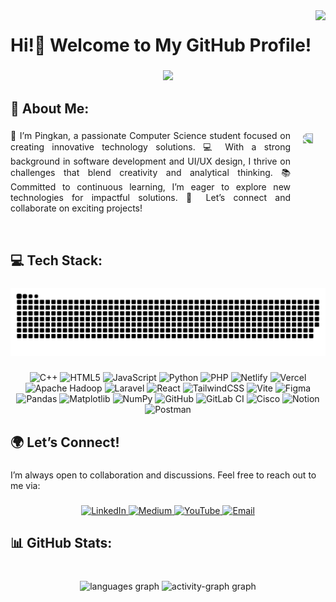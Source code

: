 <img align="right" src="https://visitor-badge.laobi.icu/badge?page_id=adasankin.adasankin&"  />

###

<h1 align="left">Hi!👋 Welcome to My GitHub Profile!</h1>

###

<div align="center">
  <img height="220" src="https://media.licdn.com/dms/image/v2/D5616AQE46KWpJWSGUw/profile-displaybackgroundimage-shrink_200_800/profile-displaybackgroundimage-shrink_200_800/0/1738496401054?e=2147483647&v=beta&t=RBrIsymwWLdkghK54YypUjVmeihs393AwC8zYF_GzKg"  />
</div>

###

<h2 align="left">💫 About Me:</h2>

###

<img align="right" style="margin: 5px 20px; transform: scale(-1, 1);" height="150" src="https://media.giphy.com/media/PFYj4tDyLeWvm/giphy.gif?cid=ecf05e47tcl0hb3mu7r8t12xy6gb8wyctail6h9jqafl5zkv&ep=v1_stickers_search&rid=giphy.gif&ct=s"  />

###

<p align="justify">👋 I’m Pingkan, a passionate Computer Science student focused on creating innovative technology solutions. 💻 With a strong background in software development and UI/UX design, I thrive on challenges that blend creativity and analytical thinking. 📚 Committed to continuous learning, I’m eager to explore new technologies for impactful solutions. 🤝 Let’s connect and collaborate on exciting projects!</p>

<br clear="both">

###

<h2 align="left">💻 Tech Stack:</h2>

###

<picture>
  <source media="(prefers-color-scheme: dark)" srcset="https://raw.githubusercontent.com/platane/platane/output/github-contribution-grid-snake-dark.svg">
  <source media="(prefers-color-scheme: light)" srcset="https://raw.githubusercontent.com/platane/platane/output/github-contribution-grid-snake.svg">
  <img alt="github contribution grid snake animation" src="https://raw.githubusercontent.com/platane/platane/output/github-contribution-grid-snake.svg">
</picture>

###

<div align="center">
  <img src="https://img.shields.io/badge/c++-%2300599C.svg?style=flat&logo=c%2B%2B&logoColor=white" alt="C++">
  <img src="https://img.shields.io/badge/html5-%23E34F26.svg?style=flat&logo=html5&logoColor=white" alt="HTML5">
  <img src="https://img.shields.io/badge/javascript-%23323330.svg?style=flat&logo=javascript&logoColor=%23F7DF1E" alt="JavaScript"> 
  <img src="https://img.shields.io/badge/python-3670A0?style=flat&logo=python&logoColor=ffdd54" alt="Python">
  <img src="https://img.shields.io/badge/php-%23777BB4.svg?style=flat&logo=php&logoColor=white" alt="PHP">
  <img src="https://img.shields.io/badge/netlify-%23000000.svg?style=flat&logo=netlify&logoColor=#00C7B7" alt="Netlify">
  <img src="https://img.shields.io/badge/vercel-%23000000.svg?style=flat&logo=vercel&logoColor=white" alt="Vercel">
  <img src="https://img.shields.io/badge/Apache%20Hadoop-66CCFF?style=flat&logo=apachehadoop&logoColor=black" alt="Apache Hadoop">
  <img src="https://img.shields.io/badge/laravel-%23FF2D20.svg?style=flat&logo=laravel&logoColor=white" alt="Laravel">
  <img src="https://img.shields.io/badge/react-%2320232a.svg?style=flat&logo=react&logoColor=%2361DAFB" alt="React">
  <img src="https://img.shields.io/badge/tailwindcss-%2338B2AC.svg?style=flat&logo=tailwind-css&logoColor=white" alt="TailwindCSS">
  <img src="https://img.shields.io/badge/vite-%23646CFF.svg?style=flat&logo=vite&logoColor=white" alt="Vite">
  <img src="https://img.shields.io/badge/figma-%23F24E1E.svg?style=flat&logo=figma&logoColor=white" alt="Figma">
  <img src="https://img.shields.io/badge/pandas-%23150458.svg?style=flat&logo=pandas&logoColor=white" alt="Pandas">
  <img src="https://img.shields.io/badge/Matplotlib-%23ffffff.svg?style=flat&logo=Matplotlib&logoColor=black" alt="Matplotlib">
  <img src="https://img.shields.io/badge/numpy-%23013243.svg?style=flat&logo=numpy&logoColor=white" alt="NumPy">
  <!-- <img src="https://img.shields.io/badge/SciPy-%230C55A5.svg?style=flat&logo=scipy&logoColor=white" alt="SciPy"> -->
  <img src="https://img.shields.io/badge/github-%23121011 .svg?style=flat&logo=github&logoColor=white" alt="GitHub">
  <img src="https://img.shields.io/badge/gitlab%20CI-%23181717.svg?style=flat&logo=gitlab&logoColor=white" alt="GitLab CI">
  <img src="https://img.shields.io/badge/cisco-%23049fd9.svg?style=flat&logo=cisco&logoColor=black" alt="Cisco">
  <img src="https://img.shields.io/badge/Notion-%23000000.svg?style=flat&logo=notion&logoColor=white" alt="Notion">
  <img src="https://img.shields.io/badge/Postman-FF6C37?style=flat&logo=postman&logoColor=white" alt="Postman">
</div>

###

<h2 align="left">🌍 Let’s Connect!</h2>


###

<p align="left">I’m always open to collaboration and discussions. Feel free to reach out to me via:</p>

###

<div align="center">
    <a href="https://linkedin.com/in/pingkannsa">
        <img src="https://img.shields.io/badge/LinkedIn-%230077B5.svg?logo=linkedin&logoColor=white" alt="LinkedIn">
    </a>
    <a href="https://medium.com/@pingkannsa">
        <img src="https://img.shields.io/badge/Medium-12100E?logo=medium&logoColor=white" alt="Medium">
    </a>
    <a href="https://youtube.com/@pinetheral">
        <img src="https://img.shields.io/badge/YouTube-%23FF0000.svg?logo=YouTube&logoColor=white" alt="YouTube">
    </a>
    <a href="mailto:pingkansekar01@gmail.com">
        <img src="https://img.shields.io/badge/Email-D14836?logo=gmail&logoColor=white" alt="Email">
    </a>
</div>

###

<h2 align="left">📊 GitHub Stats:</h2>

###

<br clear="both">

<div align="center">
  <img src="https://github-readme-stats.vercel.app/api/top-langs?username=adasankin&locale=en&hide_title=false&layout=compact&card_width=320&langs_count=5&theme=dracula&hide_border=false&order=2" height="150" alt="languages graph"  />
  <!-- <img src="https://streak-stats.demolab.com/?user=adasankin&locale=en&mode=daily&theme=dracula&hide_border=false&border_radius=5&order=3" height="150" alt="streak graph"  /> -->
  <img src="https://github-readme-activity-graph.vercel.app/graph?username=adasankin&radius=16&theme=react&area=true&order=5" height="150" alt="activity-graph graph"  />
</div>

###
